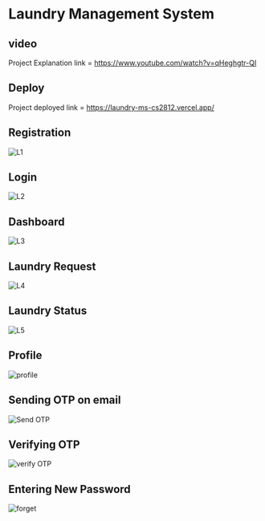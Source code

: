 # Laundry Management System
## video
Project Explanation link = https://www.youtube.com/watch?v=qHeghgtr-QI

## Deploy
Project deployed link = https://laundry-ms-cs2812.vercel.app/
## Registration
![L1](https://github.com/cs2812/laundry_management/assets/101570543/dc726c70-718c-480b-beed-fc5b4c46ff86)
## Login 
![L2](https://github.com/cs2812/laundry_management/assets/101570543/c657d2f6-e5fc-46b1-90a6-8872d26e9734)
## Dashboard 
![L3](https://github.com/cs2812/laundry_management/assets/101570543/fd21b341-63a3-4c32-9b47-c7cfd0893f43)
## Laundry Request 
![L4](https://github.com/cs2812/laundry_management/assets/101570543/b19da0bd-de2f-4d58-b072-0604c0344643)
## Laundry Status
![L5](https://github.com/cs2812/laundry_management/assets/101570543/437f83ab-0b9f-4bae-9d33-b6cbc70f8910)
## Profile
![profile](https://github.com/cs2812/laundry_management/assets/101570543/d94b7d08-3a8c-4b3d-8243-81a76ffde929)
## Sending OTP on email
![Send OTP](https://github.com/cs2812/laundry_management/assets/101570543/3069dd88-66d0-4d06-87f7-b7c9ad2a7c7c)
## Verifying OTP
![verify OTP](https://github.com/cs2812/laundry_management/assets/101570543/d6877479-047e-4a1b-848b-7294a6cbf8b1)
## Entering New Password
![forget](https://github.com/cs2812/laundry_management/assets/101570543/6ec4fd36-e8e5-448d-b651-6ea17a7262c9)
